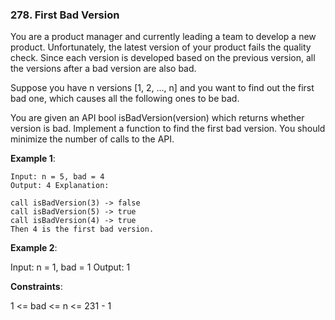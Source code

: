 ### 278. First Bad Version

You are a product manager and currently leading a team to develop a new product. Unfortunately, the latest version of your product fails the quality check. Since each version is
developed based on the previous version, all the versions after a bad version are also bad.

Suppose you have n versions [1, 2, ..., n] and you want to find out the first bad one, which causes all the following ones to be bad.

You are given an API bool isBadVersion(version) which returns whether version is bad. Implement a function to find the first bad version. You should minimize the number of calls to
the API.

**Example 1**:

```
Input: n = 5, bad = 4 
Output: 4 Explanation:

call isBadVersion(3) -> false
call isBadVersion(5) -> true
call isBadVersion(4) -> true
Then 4 is the first bad version.
```

**Example 2**:

Input: n = 1, bad = 1 Output: 1

**Constraints**:

1 <= bad <= n <= 231 - 1